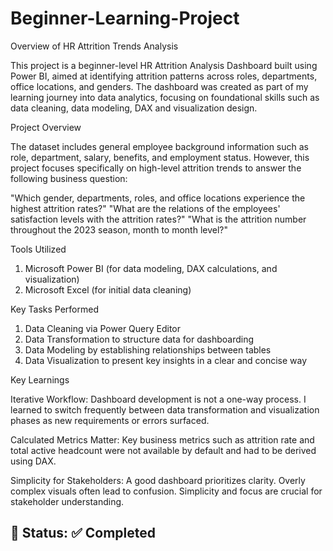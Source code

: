 # Beginner-Learning-Project
Overview of HR Attrition Trends Analysis

This project is a beginner-level HR Attrition Analysis Dashboard built using Power BI, aimed at identifying attrition patterns across roles, departments, office locations, and genders. The dashboard was created as part of my learning journey into data analytics, focusing on foundational skills such as data cleaning, data modeling, DAX and visualization design.

Project Overview

The dataset includes general employee background information such as role, department, salary, benefits, and employment status. However, this project focuses specifically on high-level attrition trends to answer the following business question:

"Which gender, departments, roles, and office locations experience the highest attrition rates?"
"What are the relations of the employees' satisfaction levels with the attrition rates?"
"What is the attrition number throughout the 2023 season, month to month level?"

Tools Utilized
1. Microsoft Power BI (for data modeling, DAX calculations, and visualization)
2. Microsoft Excel (for initial data cleaning)

Key Tasks Performed
1. Data Cleaning via Power Query Editor
2. Data Transformation to structure data for dashboarding
3. Data Modeling by establishing relationships between tables
4. Data Visualization to present key insights in a clear and concise way

Key Learnings

Iterative Workflow: Dashboard development is not a one-way process. I learned to switch frequently between data transformation and visualization phases as new requirements or errors surfaced.

Calculated Metrics Matter: Key business metrics such as attrition rate and total active headcount were not available by default and had to be derived using DAX.

Simplicity for Stakeholders: A good dashboard prioritizes clarity. Overly complex visuals often lead to confusion. Simplicity and focus are crucial for stakeholder understanding.

## 📌 Status: ✅ Completed
